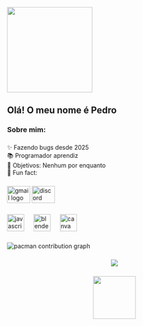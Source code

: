 <div align="left">
  <img height="200" src="https://avatars.githubusercontent.com/u/210745042?v=4"  />
</div>

###

<h2 align="left">Olá! O meu nome é Pedro</h2>

###

<h3 align="left">Sobre mim:</h3>

###

<p align="left">✨ Fazendo bugs desde 2025<br>📚 Programador aprendiz<br>🎯 Objetivos: Nenhum por enquanto<br>🎲 Fun fact:</p>

###

<div align="left">
  <img src="https://raw.githubusercontent.com/maurodesouza/profile-readme-generator/master/src/assets/icons/social/gmail/default.svg" width="54" height="40" alt="gmail logo"  />
  <img src="https://raw.githubusercontent.com/maurodesouza/profile-readme-generator/master/src/assets/icons/social/discord/default.svg" width="54" height="40" alt="discord logo"  />
</div>

###

<div align="left">
  <img src="https://cdn.jsdelivr.net/gh/devicons/devicon/icons/javascript/javascript-original.svg" height="40" alt="javascript logo"  />
  <img width="14" />
  <img src="https://cdn.jsdelivr.net/gh/devicons/devicon/icons/blender/blender-original.svg" height="40" alt="blender logo"  />
  <img width="14" />
  <img src="https://cdn.jsdelivr.net/gh/devicons/devicon/icons/canva/canva-original.svg" height="40" alt="canva logo"  />
</div>

###

<picture>
  <source media="(prefers-color-scheme: dark)" srcset="https://raw.githubusercontent.com/Pedro-HVS37/Pedro-HVS37/output/pacman-contribution-graph-dark.svg">
  <source media="(prefers-color-scheme: light)" srcset="https://raw.githubusercontent.com/Pedro-HVS37/Pedro-HVS37/output/pacman-contribution-graph.svg">
  <img alt="pacman contribution graph" src="https://raw.githubusercontent.com/Pedro-HVS37/Pedro-HVS37/output/pacman-contribution-graph.svg">
</picture>

###

<div align="center">
  <img src="https://profile-counter.glitch.me/Pedro-HVS37/count.svg?"  />
</div>

###

<div align="center">
  <img height="100" src="https://i.kym-cdn.com/photos/images/original/003/055/452/383.jpeg"  />
</div>

###